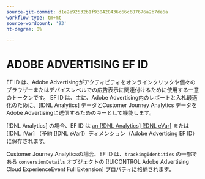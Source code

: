 ```yaml
---
source-git-commit: d1e2e92532b1f930420436c66c687676a2b7de6a
workflow-type: tm+mt
source-wordcount: '93'
ht-degree: 0%

---
```

# ADOBE ADVERTISING EF ID

EF ID は、Adobe Advertisingがアクティビティをオンラインクリックや個々のブラウザーまたはデバイスレベルでの広告表示に関連付けるために使用する一意のトークンです。 EF ID は、主に、Adobe Advertising内のレポートと入札最適化のために、[!DNL Analytics] データとCustomer Journey Analytics データをAdobe Advertisingに送信するためのキーとして機能します。

[!DNL Analytics] の場合、EF ID は [an [!DNL Analytics] [!DNL eVar]](https://experienceleague.adobe.com/docs/analytics/components/dimensions/evar.html) または [!DNL rVar] （予約 [!DNL eVar]）ディメンション（Adobe Advertising EF ID）に保存されます。

Customer Journey Analyticsの場合、EF ID は、`trackingIdentities` の一部である `conversionDetails` オブジェクトの [!UICONTROL Adobe Advertising Cloud ExperienceEvent Full Extension] プロパティに格納されます。
